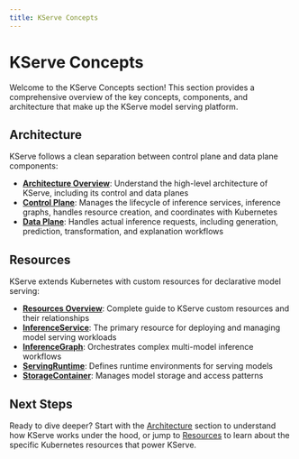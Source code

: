 ```yaml
---
title: KServe Concepts
---
```

# KServe Concepts

Welcome to the KServe Concepts section! This section provides a comprehensive overview of the key concepts, components, and architecture that make up the KServe model serving platform.

## Architecture

KServe follows a clean separation between control plane and data plane components:

- **[Architecture Overview](architecture/index.md)**: Understand the high-level architecture of KServe, including its control and data planes
- **[Control Plane](architecture/control-plane.md)**: Manages the lifecycle of inference services, inference graphs, handles resource creation, and coordinates with Kubernetes
- **[Data Plane](architecture/data-plane/data-plane.md)**: Handles actual inference requests, including generation, prediction, transformation, and explanation workflows

## Resources

KServe extends Kubernetes with custom resources for declarative model serving:

- **[Resources Overview](resources/)**: Complete guide to KServe custom resources and their relationships
- **[InferenceService](resources/inference-service.md)**: The primary resource for deploying and managing model serving workloads
- **[InferenceGraph](resources/inference-graph.md)**: Orchestrates complex multi-model inference workflows
- **[ServingRuntime](resources/serving-runtime.md)**: Defines runtime environments for serving models
- **[StorageContainer](resources/storage-container.md)**: Manages model storage and access patterns

## Next Steps

Ready to dive deeper? Start with the [Architecture](./architecture/index.md) section to understand how KServe works under the hood, or jump to [Resources](resources/) to learn about the specific Kubernetes resources that power KServe.

